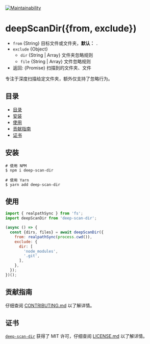 [![Maintainability](https://api.codeclimate.com/v1/badges/541030ad0c70589a76f3/maintainability)](https://codeclimate.com/github/iTonyYo/deep-scan-dir/maintainability)

# deepScanDir({from, exclude})

- `from` {String} 目标文件或文件夹，**默认：** `.`
- `exclude` {Object}
  - `dir` {String | Array} 文件夹忽略规则
  - `file` {String | Array} 文件忽略规则
- 返回: {Promise} 扫描到的文件夹、文件

专注于深度扫描给定文件夹，额外仅支持了忽略行为。

## 目录

- [目录](#目录)
- [安装](#安装)
- [使用](#使用)
- [贡献指南](#贡献指南)
- [证书](#证书)

## 安装

```shell
# 使用 NPM
$ npm i deep-scan-dir

# 使用 Yarn
$ yarn add deep-scan-dir
```

## 使用

```javascript
import { realpathSync } from 'fs';
import deepScanDir from 'deep-scan-dir';

(async () => {
  const {dirs, files} = await deepScanDir({
    from: realpathSync(process.cwd()),
    exclude: {
      dir: [
        'node_modules',
        '.git',
      ],
    },
  });
})();
```

## 贡献指南

仔细查阅 [CONTRIBUTING.md][贡献指南] 以了解详情。

## 证书

[`deep-scan-dir`][deep-scan-dir] 获得了 MIT 许可，仔细查阅 [LICENSE.md][证书] 以了解详情。



[贡献指南]: https://github.com/iTonyYo/deep-scan-dir/blob/master/CONTRIBUTING.md

[证书]: https://github.com/iTonyYo/deep-scan-dir/blob/master/LICENSE.md

[deep-scan-dir]: https://git.io/fjp3u
